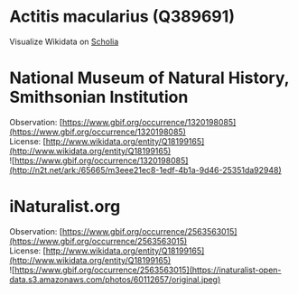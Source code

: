 
Actitis macularius (Q389691)
============================
  
Visualize Wikidata on [Scholia](https://scholia.toolforge.org/taxon/Q389691)
# National Museum of Natural History, Smithsonian Institution
  
Observation: [https://www.gbif.org/occurrence/1320198085](https://www.gbif.org/occurrence/1320198085)  
License: [http://www.wikidata.org/entity/Q18199165](http://www.wikidata.org/entity/Q18199165)  
![https://www.gbif.org/occurrence/1320198085](http://n2t.net/ark:/65665/m3eee21ec8-1edf-4b1a-9d46-25351da92948)
# iNaturalist.org
  
Observation: [https://www.gbif.org/occurrence/2563563015](https://www.gbif.org/occurrence/2563563015)  
License: [http://www.wikidata.org/entity/Q18199165](http://www.wikidata.org/entity/Q18199165)  
![https://www.gbif.org/occurrence/2563563015](https://inaturalist-open-data.s3.amazonaws.com/photos/60112657/original.jpeg)